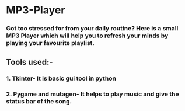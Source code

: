 # MP3-Player
### Got too stressed for from your daily routine? Here is a small MP3 Player which will help you to refresh your minds by playing your favourite playlist.
## Tools used:-
### 1. Tkinter- It is basic gui tool in python
### 2. Pygame and mutagen- It helps to play music and give the status bar of the song.
